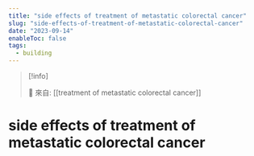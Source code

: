 ```yaml
---
title: "side effects of treatment of metastatic colorectal cancer"
slug: "side-effects-of-treatment-of-metastatic-colorectal-cancer"
date: "2023-09-14"
enableToc: false
tags:
  - building
---
```


> [!info]
>
> 🌱 來自: [[treatment of metastatic colorectal cancer]]

# side effects of treatment of metastatic colorectal cancer


